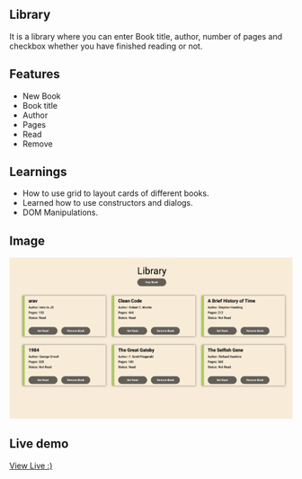 ## Library

It is a library where you can enter Book title, author, number of pages and checkbox whether you have finished reading or not.

## Features
- New Book
- Book title
- Author
- Pages
- Read
- Remove

## Learnings
- How to use grid to layout cards of different books.
- Learned how to use constructors and dialogs.
- DOM Manipulations.

## Image

 ![](assets/screenshot.png)

## Live demo

[ View Live  :)](https://gmarav05.github.io/Library/)
 